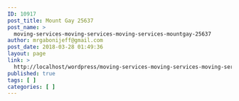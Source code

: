 ```yaml
---
ID: 10917
post_title: Mount Gay 25637
post_name: >
  moving-services-moving-services-moving-services-mountgay-25637
author: mrgabonijeff@gmail.com
post_date: 2018-03-28 01:49:36
layout: page
link: >
  http://localhost/wordpress/moving-services-moving-services-moving-services-mountgay-25637/
published: true
tags: [ ]
categories: [ ]
---
```

